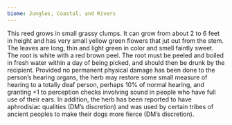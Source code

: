```yaml
---
biome: Jungles, Coastal, and Rivers
---
```

This reed grows in small grassy clumps. It can grow from about 2 to 6 feet in height and has very small yellow green flowers that jut out from the stem. The leaves are long, thin and light green in color and smell faintly sweet. The root is white with a red brown peel. The root must be peeled and boiled in fresh water within a day of being picked, and should then be drunk by the recipient. Provided no permanent physical damage has been done to the person’s hearing organs, the herb may restore some small measure of hearing to a totally deaf person, perhaps 10% of normal hearing, and granting +1 to perception checks involving sound in people who have full use of their ears. In addition, the herb has been reported to have aphrodisiac qualities (DM’s discretion) and was used by certain tribes of ancient peoples to make their dogs more fierce (DM’s discretion). 

